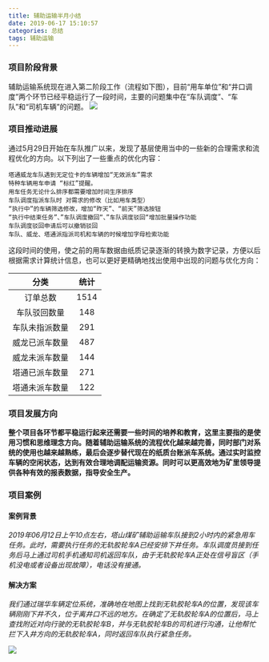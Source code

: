 ```yaml
---
title: 辅助运输半月小结
date: 2019-06-17 15:10:57
categories: 总结
tags: 辅助运输
---
```


### 项目阶段背景

辅助运输系统现在进入第二阶段工作（流程如下图），目前“用车单位”和“井口调度”两个环节已经平稳运行了一段时间，主要的问题集中在“车队调度”、“车队”和“司机车辆”的问题。
![](liucheng.png)

### 项目推动进展
通过5月29日开始在车队推广以来，发现了基层使用当中的一些新的合理需求和流程优化的方向。以下列出了一些重点的优化内容：

```
塔通威龙车队遇到无定位卡的车辆增加“无效派车”需求
特种车辆用车申请 “标红”提醒。
用车任务无论什么排序都需要增加时间生序排序
车队调度指派车队时 对需求的修改（比如用车类型）
“执行中”的车辆筛选修改，增加“昨天”、“前天”筛选按钮
“执行中结束任务”、”车队调度撤回“、”车队调度驳回“增加批量操作功能
车队调度驳回申请后可以撤销驳回
车队、威龙、塔通派指派司机和车辆的时候增加字母检索功能
```

这段时间的使用，使之前的用车数据由纸质记录逐渐的转换为数字记录，方便以后根据需求计算统计信息，也可以更好更精确地找出使用中出现的问题与优化方向：

| 分类 |    统计 |  
| :------:| :----: | 
| 订单总数    | 1514 | 
| 车队驳回数量   | 148 | 
| 车队未指派数量  | 291 | 
| 威龙已派车数量  | 487 | 
| 威龙未派车数量  | 144 | 
| 塔通已派车数量   | 271 | 
| 塔通未派车数量  | 122 | 

### 项目发展方向

**整个项目各环节都平稳运行起来还需要一些时间的培养和教育，这里主要指的是使用习惯和思维理念方向。随着辅助运输系统的流程优化越来越完善，同时部门对系统的使用也越来越熟练，最后会逐步替代现在的纸质台账派车系统。通过实时监控车辆的空闲状态，达到有效合理地调配运输资源。同时可以更高效地为矿里领导提供各种有效的报表数据，指导安全生产。**

### 项目案例

#### 案例背景
_2019年06月12日上午10点左右，塔山煤矿辅助运输车队接到2小时内的紧急用车任务。此时，需要执行任务的无轨胶轮车A已经安排下井任务。车队调度员接到任务后马上通过司机手机通知司机返回车队，由于无轨胶轮车A正处在信号盲区（手机没电或者设备出现故障），电话没有接通。_

#### 解决方案

_我们通过瑞华车辆定位系统，准确地在地图上找到无轨胶轮车A的位置，发现该车辆刚刚下井不久，位于离井口不远的地方。在确定了无轨胶轮车A的位置后，马上查找附近对向行驶的无轨胶轮车B，并与无轨胶轮车B的司机进行沟通，让他帮忙拦下入井方向的无轨胶轮车A，同时返回车队执行紧急任务。_


![](anli.png)